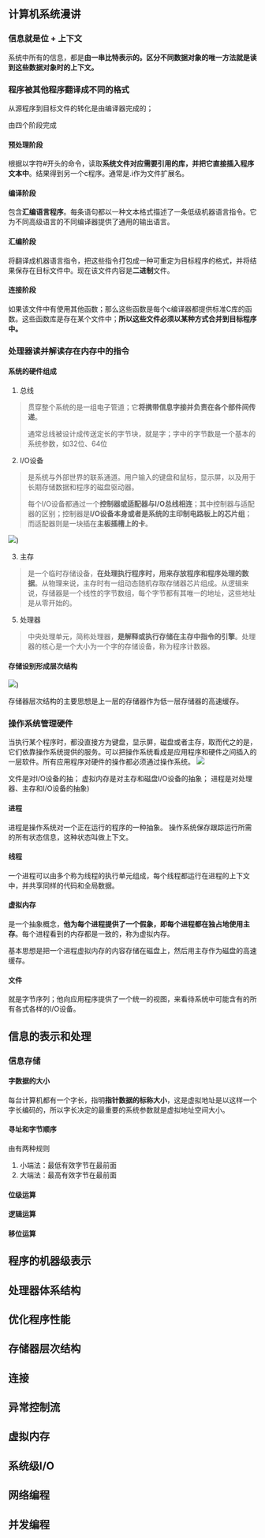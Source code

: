 ## 计算机系统漫讲

### 信息就是位 + 上下文

系统中所有的信息，都是**由一串比特表示的。区分不同数据对象的唯一方法就是读到这些数据对象时的上下文。**

### 程序被其他程序翻译成不同的格式

从源程序到目标文件的转化是由编译器完成的；

由四个阶段完成

#### 预处理阶段

根据以字符#开头的命令，读取**系统文件对应需要引用的库，并把它直接插入程序文本中**。结果得到另一个c程序。通常是.i作为文件扩展名。

#### 编译阶段

包含**汇编语言程序**。每条语句都以一种文本格式描述了一条低级机器语言指令。它为不同高级语言的不同编译器提供了通用的输出语言。

#### 汇编阶段

将翻译成机器语言指令，把这些指令打包成一种可重定为目标程序的格式，并将结果保存在目标文件中。现在该文件内容是**二进制**文件。

#### 连接阶段

如果该文件中有使用其他函数；那么这些函数是每个c编译器都提供标准C库的函数。这些函数库是存在某个文件中；**所以这些文件必须以某种方式合并到目标程序中。**

### 处理器读并解读存在内存中的指令

#### 系统的硬件组成

1. 总线

> 贯穿整个系统的是一组电子管道；它**将携带信息字接并负责在各个部件间传递**。
>
> 通常总线被设计成传送定长的字节块，就是字；字中的字节数是一个基本的系统参数，如32位、64位

2. I/O设备

> 是系统与外部世界的联系通道。用户输入的键盘和鼠标，显示屏，以及用于长期存储数据和程序的磁盘驱动器。
>
> 每个I/O设备都通过一个**控制器或适配器与I/O总线相连**；其中控制器与适配器的区别；控制器是**I/O设备本身或者是系统的主印制电路板上的芯片组**；而适配器则是一块插在**主板插槽上的卡**。 

![](https://raw.githubusercontent.com/NoahsDante/webNotes/master/其他/img/1.png))

3. 主存

> 是一个临时存储设备，**在处理执行程序时，用来存放程序和程序处理的数据**。从物理来说，主存时有一组动态随机存取存储器芯片组成。从逻辑来说，存储器是一个线性的字节数组，每个字节都有其唯一的地址，这些地址是从零开始的。

5. 处理器

> 中央处理单元，简称处理器，**是解释或执行存储在主存中指令的引擎**。处理器的核心是一个大小为一个字的存储设备，称为程序计数器。

#### 存储设别形成层次结构

![](https://raw.githubusercontent.com/NoahsDante/webNotes/master/其他/img/2.png))

存储器层次结构的主要思想是上一层的存储器作为低一层存储器的高速缓存。

### 操作系统管理硬件

当执行某个程序时，都没直接方为键盘，显示屏，磁盘或者主存，取而代之的是，它们依靠操作系统提供的服务。可以把操作系统看成是应用程序和硬件之间插入的一层软件。所有应用程序对硬件的操作都必须通过操作系统。
![](https://raw.githubusercontent.com/NoahsDante/webNotes/master/其他/img/3.png)

文件是对I/O设备的抽；
虚拟内存是对主存和磁盘I/O设备的抽象；
进程是对处理器、主存和I/O设备的抽象)

#### 进程
进程是操作系统对一个正在运行的程序的一种抽象。
操作系统保存跟踪运行所需的所有状态信息，这种状态叫做上下文。

#### 线程
一个进程可以由多个称为线程的执行单元组成，每个线程都运行在进程的上下文中，并共享同样的代码和全局数据。

#### 虚拟内存
是一个抽象概念，**他为每个进程提供了一个假象，即每个进程都在独占地使用主存**。每个进程看到的内存都是一致的，称为虚拟内存。

基本思想是把一个进程虚拟内存的内容存储在磁盘上，然后用主存作为磁盘的高速缓存。

#### 文件

就是字节序列；他向应用程序提供了一个统一的视图，来看待系统中可能含有的所有各式各样的I/O设备。

## 信息的表示和处理

### 信息存储

#### 字数据的大小

 每台计算机都有一个字长，指明**指针数据的标称大小**，这是虚拟地址是以这样一个字长编码的，所以字长决定的最重要的系统参数就是虚拟地址空间大小。

#### 寻址和字节顺序

由有两种规则

1. 小端法：最低有效字节在最前面
2. 大端法：最高有效字节在最前面

#### 位级运算

#### 逻辑运算

#### 移位运算



## 程序的机器级表示



## 处理器体系结构

## 优化程序性能

## 存储器层次结构

## 连接

## 异常控制流

## 虚拟内存

## 系统级I/O

## 网络编程

## 并发编程

